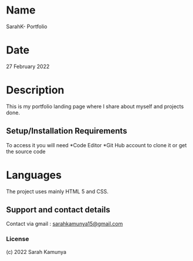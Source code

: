 # Name
SarahK- Portfolio
# Date
 27 February 2022

# Description
This is my portfolio landing page where I share about myself and projects done. 




## Setup/Installation Requirements
 To access it you will need
*Code Editor
*Git Hub account to clone it or get the source code
# Languages 

The project uses mainly HTML 5 and CSS.


## Support and contact details
Contact via gmail : sarahkamunya15@gmail.com
### License

 (c) 2022 Sarah Kamunya